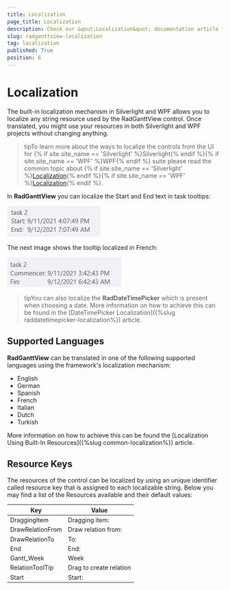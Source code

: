 ```yaml
---
title: Localization
page_title: Localization
description: Check our &qout;Localization&quot; documentation article for the RadGanttView {{site.framework_name}} control.
slug: radganttview-localization
tag: localization
published: True
position: 6
---
```


# Localization

The built-in localization mechanism in Silverlight and WPF allows you to localize any string resource used by the RadGanttView control. Once translated, you might use your resources in both Silverlight and WPF projects without changing anything.

>tipTo learn more about the ways to localize the controls from the UI for {% if site.site_name == 'Silverlight' %}Silverlight{% endif %}{% if site.site_name == 'WPF' %}WPF{% endif %} suite please read the common topic about {% if site.site_name == 'Silverlight' %}[Localization](http://www.telerik.com/help/silverlight/common-localization.html){% endif %}{% if site.site_name == 'WPF' %}[Localization](http://www.telerik.com/help/wpf/common-localization.html){% endif %}.

In __RadGanttView__ you can localize the Start and End text in task tooltips:

![ganttview localization 1](images/ganttView_localization_1.png)

The next image shows the tooltip localized in French:

![ganttview localization 2](images/ganttView_localization_2.png)

>tipYou can also localize the __RadDateTimePicker__  which is present when choosing a date. More information on how to achieve this can be found in the [DateTimePicker Localization]({%slug raddatetimepicker-localization%}) article. 

## Supported Languages

__RadGanttView__ can be translated in one of the following supported languages using the framework's localization mechanism:

* English
* German
* Spanish
* French
* Italian
* Dutch
* Turkish

More information on how to achieve this can be found the [Localization Using Built-In Resources]({%slug common-localization%}) article.

## Resource Keys

The resources of the control can be localized by using an unique identifier called resource key that is assigned to each localizable string. Below you may find a list of the Resources available and their default values:
		
Key | Value
---|---
DraggingItem | Dragging item:
DrawRelationFrom | Draw relation from:
DrawRelationTo | To:
End | End:
Gantt_Week | Week
RelationToolTip | Drag to create relation
Start | Start:
